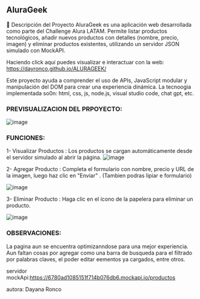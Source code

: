 <h2>AluraGeek</h2>

📄 Descripción del Proyecto AluraGeek es una aplicación web desarrollada como parte del Challenge Alura LATAM. Permite listar productos tecnológicos, añadir nuevos productos con detalles (nombre, precio, imagen) y eliminar productos existentes, utilizando un servidor JSON simulado con MockAPI.

Haciendo click aquí puedes visualizar e interactuar con la web: https://dayronco.github.io/ALURAGEEK/

Este proyecto ayuda a comprender el uso de APIs, JavaScript modular y manipulación del DOM para crear una experiencia dinámica.
La tecnoogia implementada so0n: html, css, js, node.js, visual studio code, chat gpt, etc.

<h3>PREVISUALIZACION DEL PRPOYECTO:</h3>

![image](https://github.com/user-attachments/assets/8299ec5a-2110-47af-937f-0908f464e30e)

<h3>FUNCIONES:</h3>

1- Visualizar Productos : Los productos se cargan automáticamente desde el servidor simulado al abrir la página.
![image](https://github.com/user-attachments/assets/4ffc9f29-d65e-4542-9d1a-dc8f4b243463)

2- Agregar Producto : Completa el formulario con nombre, precio y URL de la imagen, luego haz clic en "Enviar" . (Tambien podras lipiar e formulario)

![image](https://github.com/user-attachments/assets/444b7591-d307-48ca-990a-f5c27822271a)

3- Eliminar Producto : Haga clic en el ícono de la papelera para eliminar un producto.

![image](https://github.com/user-attachments/assets/e16e66a7-15cf-4e7d-b1b0-a4a83c96ac44)

<h3>OBSERVACIONES:</h3>

La pagina aun se encuentra optimizanndose para una mejor experiencia. Aun faltan cosas por agregar como una barra de busqueda para el filtrado por palabras claves, el poder editar eementos ya cargados, entre otros.

servidor mockApi:https://6780ad1085151f714b076db6.mockapi.io/productos

autora: Dayana Ronco









